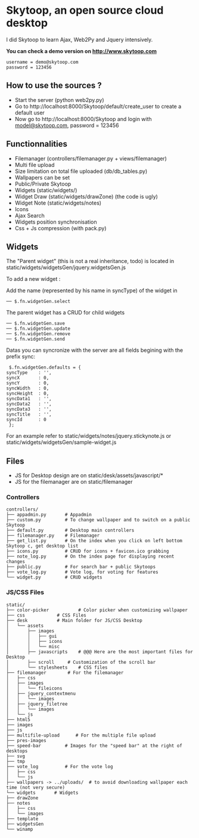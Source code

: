 # Skytoop, an open source cloud desktop

I did Skytoop to learn Ajax, Web2Py and Jquery intensively.

**You can check a demo version on http://www.skytoop.com**
    
    username = demo@skytoop.com
    password = 123456

## How to use the sources ? 

* Start the server (python web2py.py)
* Go to http://localhost:8000/Skytoop/default/create_user to create a default user
* Now go to http://localhost:8000/Skytoop and login with model@skytoop.com, password = 123456

## Functionnalities

* Filemanager (controllers/filemanager.py + views/filemanager)
* Multi file upload 
* Size limitation on total file uploaded (db/db_tables.py)
* Wallpapers can be set
* Public/Private Skytoop
* Widgets (static/widgets/)
* Widget Draw (static/widgets/drawZone) (the code is ugly)
* Widget Note (static/widgets/notes)
* Icons
* Ajax Search
* Widgets position synchronisation
* Css + Js compression (with pack.py)

## Widgets

The "Parent widget" (this is not a real inheritance, todo) is 
located in static/widgets/widgetsGen/jquery.widgetsGen.js

To add a new widget :

Add the name (represented by his name in syncType) of the widget in

    ── $.fn.widgetGen.select

The parent widget has a CRUD for child widgets

    ── $.fn.widgetGen.save
    ── $.fn.widgetGen.update
    ── $.fn.widgetGen.remove
    ── $.fn.widgetGen.send

Datas you can syncronize with the server are all fields begining 
with the prefix sync:

     $.fn.widgetGen.defaults = {
	syncType	: '',
	syncX		: 0,
	syncY		: 0,
	syncWidth	: 0,
	syncHeight	: 0,
	syncData1	: '',	 
	syncData2	: '',
	syncData3	: '',
	syncTitle	: '',
	syncId		: 0
     };

For an example refer to static/widgets/notes/jquery.stickynote.js 
or static/widgets/widgetsGen/sample-widget.js

## Files

* JS for Desktop design are on static/desk/assets/javascript/*
* JS for the filemanager are on static/filemanager

### Controllers

    controllers/
    ├── appadmin.py       # Appadmin
    ├── custom.py         # To change wallpaper and to switch on a public Skytoop
    ├── default.py        # Desktop main controllers
    ├── filemanager.py    # Filemanager
    ├── get_list.py       # On the index when you click on left bottom Skytoop c, get desktop list
    ├── icons.py          # CRUD for icons + favicon.ico grabbing
    ├── note_log.py       # On the index page for displaying recent changes
    ├── public.py	      # For search bar + public Skytoops 
    ├── vote_log.py	      # Vote log, for voting for features
    └── widget.py         # CRUD widgets

### JS/CSS Files

    static/
    ├── color-picker           # Color picker when customizing wallpaper
    ├── css			   # CSS Files
    ├── desk		   # Main folder for JS/CSS Desktop
    │   └── assets
    │       ├── images
    │       │   ├── gui
    │       │   ├── icons
    │       │   └── misc
    │       ├── javascripts    # @@@ Here are the most important files for Desktop
    │       ├── scroll	   # Customization of the scroll bar
    │       └── stylesheets	   # CSS files
    ├── filemanager		   # For the filemanager
    │   ├── css
    │   ├── images
    │   │   └── fileicons
    │   ├── jquery_contextmenu
    │   │   └── images
    │   ├── jquery_filetree
    │   │   └── images
    │   └── js
    ├── html5
    ├── images
    ├── js
    ├── multifile-upload	  # For the multiple file upload
    ├── pres-images
    ├── speed-bar		  # Images for the "speed bar" at the right of desktops
    ├── svg
    ├── tmp
    ├── vote_log		  # For the vote log
    │   ├── css
    │   └── js
    ├── wallpapers -> ../uploads/  # to avoid downloading wallpaper each time (not very secure)
    └── widgets		  # Widgets
    ├── drawZone	  
    ├── notes
    │   ├── css
    │   └── images
    ├── template
    ├── widgetsGen
    └── winamp


